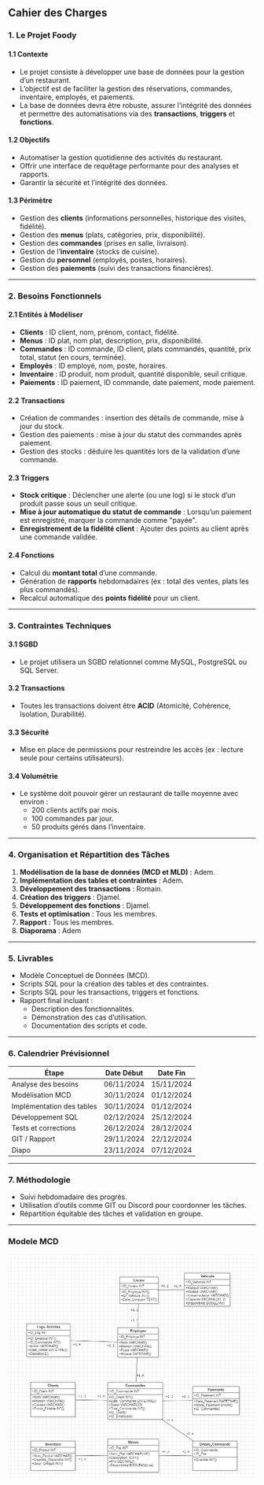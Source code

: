 ## **Cahier des Charges**
### **1. Le Projet Foody**
#### **1.1 Contexte**
- Le projet consiste à développer une base de données pour la gestion d’un restaurant.
- L’objectif est de faciliter la gestion des réservations, commandes, inventaire, employés, et paiements.
- La base de données devra être robuste, assurer l'intégrité des données et permettre des automatisations via des **transactions**, **triggers** et **fonctions**.

#### **1.2 Objectifs**
- Automatiser la gestion quotidienne des activités du restaurant.
- Offrir une interface de requêtage performante pour des analyses et rapports.
- Garantir la sécurité et l’intégrité des données.

#### **1.3 Périmètre**
- Gestion des **clients** (informations personnelles, historique des visites, fidélité).
- Gestion des **menus** (plats, catégories, prix, disponibilité).
- Gestion des **commandes** (prises en salle, livraison).
- Gestion de l’**inventaire** (stocks de cuisine).
- Gestion du **personnel** (employés, postes, horaires).
- Gestion des **paiements** (suivi des transactions financières).

---

### **2. Besoins Fonctionnels**
#### **2.1 Entités à Modéliser**
- **Clients** : ID client, nom, prénom, contact, fidélité.
- **Menus** : ID plat, nom plat, description, prix, disponibilité.
- **Commandes** : ID commande, ID client, plats commandés, quantité, prix total, statut (en cours, terminée).
- **Employés** : ID employé, nom, poste, horaires.
- **Inventaire** : ID produit, nom produit, quantité disponible, seuil critique.
- **Paiements** : ID paiement, ID commande, date paiement, mode paiement.

#### **2.2 Transactions**
- Création de commandes : insertion des détails de commande, mise à jour du stock.
- Gestion des paiements : mise à jour du statut des commandes après paiement.
- Gestion des stocks : déduire les quantités lors de la validation d’une commande.

#### **2.3 Triggers**
- **Stock critique** : Déclencher une alerte (ou une log) si le stock d’un produit passe sous un seuil critique.
- **Mise à jour automatique du statut de commande** : Lorsqu’un paiement est enregistré, marquer la commande comme "payée".
- **Enregistrement de la fidélité client** : Ajouter des points au client après une commande validée.

#### **2.4 Fonctions**
- Calcul du **montant total** d’une commande.
- Génération de **rapports** hebdomadaires (ex : total des ventes, plats les plus commandés).
- Recalcul automatique des **points fidélité** pour un client.

---

### **3. Contraintes Techniques**
#### **3.1 SGBD**
- Le projet utilisera un SGBD relationnel comme MySQL, PostgreSQL ou SQL Server.

#### **3.2 Transactions**
- Toutes les transactions doivent être **ACID** (Atomicité, Cohérence, Isolation, Durabilité).

#### **3.3 Sécurité**
- Mise en place de permissions pour restreindre les accès (ex : lecture seule pour certains utilisateurs).

#### **3.4 Volumétrie**
- Le système doit pouvoir gérer un restaurant de taille moyenne avec environ :
  - 200 clients actifs par mois.
  - 100 commandes par jour.
  - 50 produits gérés dans l’inventaire.

---

### **4. Organisation et Répartition des Tâches**
1. **Modélisation de la base de données (MCD et MLD)** : Adem.
2. **Implémentation des tables et contraintes** : Adem.
3. **Développement des transactions** : Romain.
4. **Création des triggers** : Djamel.
5. **Développement des fonctions** : Djamel.
6. **Tests et optimisation** : Tous les membres.
7. **Rapport** : Tous les membres.
8. **Diaporama** : Adem

---

### **5. Livrables**
- Modèle Conceptuel de Données (MCD).
- Scripts SQL pour la création des tables et des contraintes.
- Scripts SQL pour les transactions, triggers et fonctions.
- Rapport final incluant :
  - Description des fonctionnalités.
  - Démonstration des cas d’utilisation.
  - Documentation des scripts et code.

---

### **6. Calendrier Prévisionnel**
| Étape                      | Date Début   | Date Fin      |
|----------------------------|--------------|---------------|
| Analyse des besoins        | 06/11/2024   | 15/11/2024    |
| Modélisation MCD           | 30/11/2024   | 01/12/2024    |
| Implémentation des tables  | 30/11/2024   | 01/12/2024    |
| Développement SQL          | 02/12/2024   | 25/12/2024    |
| Tests et corrections       | 26/12/2024   | 28/12/2024    |
| GIT / Rapport              | 29/11/2024   | 22/12/2024    |
| Diapo                      | 23/11/2024   | 07/12/2024    |

---

### **7. Méthodologie**
- Suivi hebdomadaire des progrès.
- Utilisation d’outils comme GIT ou Discord pour coordonner les tâches.
- Répartition équitable des tâches et validation en groupe.

---

### Modele MCD

![MCD](image.png)
